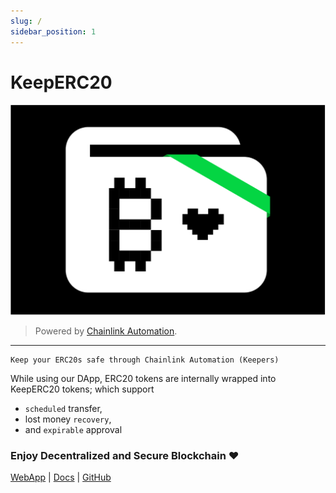 ```yaml
---
slug: /
sidebar_position: 1
---
```


# KeepERC20

![](./images/thumbnail.png)

> Powered by [Chainlink Automation](https://chain.link/automation).

---

```text
Keep your ERC20s safe through Chainlink Automation (Keepers)
```

While using our DApp, ERC20 tokens are internally wrapped into KeepERC20 tokens; which support
- `scheduled` transfer,
- lost money `recovery`,
- and `expirable` approval

### Enjoy Decentralized and Secure Blockchain ❤️

[WebApp](http://keeperc20.web.app) | [Docs](TODO) | [GitHub](https://github.com/KeepERC20)
